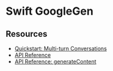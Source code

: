 # Swift GoogleGen

## Resources

- [Quickstart: Multi-turn Conversations](https://ai.google.dev/tutorials/rest_quickstart?hl=en#multi-turn_conversations_chat)
- [API Reference](https://ai.google.dev/api/rest)
- [API Reference: generateContent](https://ai.google.dev/api/rest/v1beta/models/generateContent)
